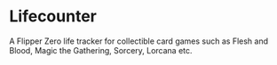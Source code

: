 # Lifecounter

A Flipper Zero life tracker for collectible card games such as Flesh and Blood, Magic the Gathering, Sorcery, Lorcana etc.

